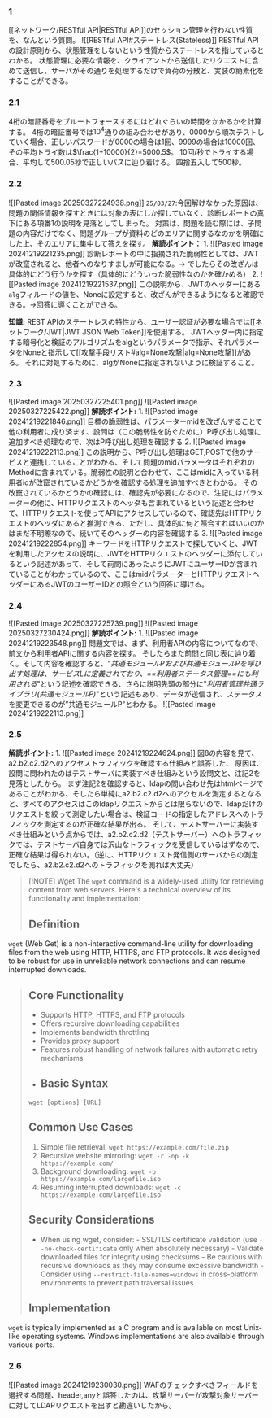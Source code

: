 ### 1
[[ネットワーク/RESTful API|RESTful API]]のセッション管理を行わない性質を、なんという質問。
![[RESTful API#ステートレス(Stateless)]]
RESTful APIの設計原則から、状態管理をしないという性質からステートレスを指しているとわかる。
状態管理に必要な情報を、クライアントから送信したリクエストに含めて送信し、サーバがその通りを処理するだけで負荷の分散と、実装の簡素化をすることができる。

### 2.1
4桁の暗証番号をブルートフォースするにはどれぐらいの時間をかかるかを計算する。
4桁の暗証番号では$10^4$通りの組み合わせがあり、0000から順次テストしていく場合、正しいパスワードが0000の場合は1回、9999の場合は10000回、その平均トライ数は$\frac{1+10000}{2}=5000.5$。
10回/秒でトライする場合、平均して500.05秒で正しいパスに辿り着ける。
四捨五入して500秒。

### 2.2
![[Pasted image 20250327224938.png]]
`25/03/27`:今回解けなかった原因は、問題の関係情報を探すときには対象の表にしか探していなく、診断レポートの真下にある項番1の説明を見落としてしまった。
対策は、問題を読む際には、子問題の内容だけでなく、問題グループが資料のどのエリアに関するなのかを明確にした上、そのエリアに集中して答えを探す。
**解読ポイント：**
1.
![[Pasted image 20241219221235.png]]
診断レポートの中に指摘された脆弱性としては、JWTが改竄されると、他者へのなりすましが可能になる。-> でしたらその改ざんは具体的にどう行うかを探す（具体的にどういった脆弱性なのかを確かめる）
2.
![[Pasted image 20241219221537.png]]
この説明から、JWTのヘッダーにある`alg`フィルードの値を、Noneに設定すると、改ざんができるようになると確認できる。->回答に導くことができる。

**知識:**
REST APIのステートレスの特性から、ユーザー認証が必要な場合では[[ネットワーク/JWT|JWT JSON Web Token]]を使用する。
JWTヘッダー内に指定する暗号化と検証のアルゴリズムをalgというパラメータで指示、それパラメータをNoneと指示して[[攻撃手段リスト#alg=None攻撃|alg=None攻撃]]がある。
それに対処するために、algがNoneに指定されないように検証すること。

### 2.3
![[Pasted image 20250327225401.png]]
![[Pasted image 20250327225422.png]]
**解読ポイント:**
1.
![[Pasted image 20241219221846.png]]
目標の脆弱性は、パラメーターmidを改ざんすることで他の利用者に成り済ます、設問は（この脆弱性を防ぐために）P呼び出し処理に追加すべき処理なので、次はP呼び出し処理を確認する
2.
![[Pasted image 20241219222113.png]]
この説明から、P呼び出し処理はGET,POSTで他のサービスと連携していることがわかる、そして問題のmidパラメータはそれぞれのMethodに含まれている。脆弱性の説明と合わせて、ここはmidに入っている利用者idが改竄されているかどうかを確認する処理を追加すべきとわかる。
その改竄されているかどうかの確認には、確認先が必要になるので、注記にはパラメーターの他に、HTTPリクエストのヘッダも含まれているという記述と合わせて、HTTPリクエストを使ってAPIにアクセスしているので、確認先はHTTPリクエストのヘッダにあると推測できる、ただし、具体的に何と照合すればいいのかはまだ不明瞭なので、続いてそのヘッダーの内容を確認する
3.
![[Pasted image 20241219222854.png]]
キーワードをHTTPリクエストで探していくと、JWTを利用したアクセスの説明に、JWTをHTTPリクエストのヘッダーに添付しているという記述があって、そして前問にあったようにJWTにユーザーIDが含まれていることがわかっているので、ここはmidパラメーターとHTTPリクエストヘッダーにあるJWTのユーザーIDとの照合という回答に導ける。

### 2.4
![[Pasted image 20250327225739.png]]
![[Pasted image 20250327230424.png]]
**解読ポイント:**
1.
![[Pasted image 20241219223548.png]]
問題文では、まず、利用者APIの内容についてなので、前文から利用者APIに関する内容を探す。
そしたらまた前問と同じ表に辿り着く。そして内容を確認すると、"_共通モジュールPおよび共通モジュールPを呼び出す処理は、サービスLに定義されており、==利用者ステータス管理==にも利用される_"という記述を確認できる、さらに説明先頭の部分に"_利用者管理共通ライブラリ(共通モジュールP)_"という記述もあり、データが送信され、ステータスを変更できるのが”共通モジュールP"とわかる。
![[Pasted image 20241219222113.png]]

### 2.5
**解読ポイント:**
1.
![[Pasted image 20241219224624.png]]
図8の内容を見て、a2.b2.c2.d2へのアクセストラフィックを確認する仕組みと誤答した、
原因は、設問に問われたのはテストサーバに実装すべき仕組みという設問文と、注記2を見落としたから。
まず注記2を確認すると、ldapの問い合わせ先はhtmlページであることがわかる、そしたら単純にa2.b2.c2.d2へのアクセルを測定するとなると、すべてのアクセスはこのldapリクエストからとは限らないので、ldapだけのリクエストを絞って測定したい場合は、検証コードの指定したアドレスへのトラフィックを測定するのが正確な結果が出る。
そして、テストサーバーに実装すべき仕組みという点からでは、a2.b2.c2.d2（テストサーバー）へのトラフィックでは、テストサーバ自身では沢山なトラフィックを受信しているはずなので、正確な結果は得られない。（逆に、HTTPリクエスト発信側のサーバからの測定でしたら、a2.b2.c2.d2へのトラフィックを測れば大丈夫）
>[!NOTE] Wget
>The `wget` command is a widely-used utility for retrieving content from web servers. Here's a technical overview of its functionality and implementation:
>## Definition
`wget` (Web Get) is a non-interactive command-line utility for downloading files from the web using HTTP, HTTPS, and FTP protocols. It was designed to be robust for use in unreliable network connections and can resume interrupted downloads.
>## Core Functionality
>- Supports HTTP, HTTPS, and FTP protocols
>- Offers recursive downloading capabilities
>- Implements bandwidth throttling
>- Provides proxy support
>- Features robust handling of network failures with automatic retry mechanisms
>- ## Basic Syntax
> ```wget [options] [URL]```
>
>## Common Use Cases
>1. Simple file retrieval: `wget https://example.com/file.zip`
>2. Recursive website mirroring: `wget -r -np -k https://example.com/`
>3. Background downloading: `wget -b https://example.com/largefile.iso`
>4. Resuming interrupted downloads: `wget -c https://example.com/largefile.iso`
>   ## Security Considerations
>   - When using wget, consider:
    - SSL/TLS certificate validation (use `--no-check-certificate` only when absolutely necessary)
    - Validate downloaded files for integrity using checksums
    - Be cautious with recursive downloads as they may consume excessive bandwidth
    - Consider using `--restrict-file-names=windows` in cross-platform environments to prevent path traversal issues    
>## Implementation
`wget` is typically implemented as a C program and is available on most Unix-like operating systems. Windows implementations are also available through various ports.

### 2.6
![[Pasted image 20241219230030.png]]
WAFのチェックすべきフィールドを選択する問題、header,anyと誤答したのは、攻撃サーバーが攻撃対象サーバーに対してLDAPリクエストを出すと勘違いしたから。
